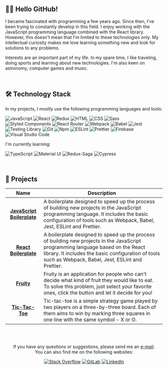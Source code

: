 <!-- ABOUT ME -->
## 👋🏻 Hello GitHub!
I became fascinated with programming a few years ago. Since then, I've been trying to constantly develop in this field. I enjoy working with the JavaScript programming language combined with the React library. However, this doesn't mean that I'm limited to these technologies only. My intellectual curiosity makes me love learning something new and look for solutions to any problems.

Interests are an important part of my life. In my spare time, I like traveling, doing sports and learning about new technologies. I'm also keen on astronomy, computer games and music.

<br/>

<!-- TECHNOLOGY STACK -->
## 🛠️ Technology Stack
In my projects, I mostly use the following programming languages and tools:

![JavaScript](https://img.shields.io/badge/JavaScript-3B3B3B?style=flat&logo=javascript&logoColor=F7DF1E)
![React](https://img.shields.io/badge/React-3B3B3B?style=flat&logo=react&logoColor=61DAFB)
![Redux](https://img.shields.io/badge/Redux-3B3B3B?style=flat&logo=redux&logoColor=916EC9)
![HTML](https://img.shields.io/badge/HTML-3B3B3B?style=flat&logo=html5&logoColor=E34F26)
![CSS](https://img.shields.io/badge/CSS-3B3B3B?style=flat&logo=css3&logoColor=1572B6)
![Sass](https://img.shields.io/badge/Sass-3B3B3B?style=flat&logo=Sass&logoColor=CC6699)
![Styled Components](https://img.shields.io/badge/Styled%20Components-3B3B3B?style=flat&logo=styledcomponents&logoColor=DB7093)
![React Router](https://img.shields.io/badge/React%20Router-3B3B3B?logo=react-router&logoColor=CA4245)
![Webpack](https://img.shields.io/badge/Webpack-3B3B3B?style=flat&logo=webpack&logoColor=8DD6F9)
![Babel](https://img.shields.io/badge/Babel-3B3B3B?style=flat&logo=babel&logoColor=F9DC3E)
![Jest](https://img.shields.io/badge/Jest-3B3B3B?style=flat&logo=jest&logoColor=C21325)
![Testing Library](https://img.shields.io/badge/Testing%20Library-3B3B3B?style=flat&logo=testinglibrary&logoColor=E33332)
![Git](https://img.shields.io/badge/Git-3B3B3B?style=flat&logo=git&logoColor=F05032)
![Npm](https://img.shields.io/badge/Npm-3B3B3B?style=flat&logo=npm&logoColor=CB3837)
![ESLint](https://img.shields.io/badge/ESLint-3B3B3B?style=flat&logo=eslint&logoColor=8080F2)
![Prettier](https://img.shields.io/badge/Prettier-3B3B3B?style=flat&logo=prettier&logoColor=F7B93E)
![Firebase](https://img.shields.io/badge/Firebase-3B3B3B?style=flat&logo=firebase&logoColor=FFCA28)
![Visual Studio Code](https://img.shields.io/badge/Visual%20Studio%20Code-3B3B3B?style=flat&logo=visual%20studio%20code&logoColor=007ACC)

I'm currently learning:

![TypeScript](https://img.shields.io/badge/TypeScript-3B3B3B?style=flat&logo=typescript&logoColor=3178C6)
![Material UI](https://img.shields.io/badge/Material%20UI-3B3B3B?style=flat&logo=mui&logoColor=007FFF)
![Redux-Saga](https://img.shields.io/badge/Redux--Saga-3B3B3B?style=flat&logo=reduxsaga&logoColor=86D46B)
![Cypress](https://img.shields.io/badge/Cypress-3B3B3B?style=flat&logo=cypress&logoColor=FFFFFF)

<br/>

<!-- MY PROJECTS -->
## 💼 Projects
| Name | Description |
| :---: | --- |
| <a href="https://github.com/lszymanski7/boilerplate-js"><b>JavaScript Boilerplate</b></a> | A boilerplate designed to speed up the process of building new projects in the JavaScript programming language. It includes the basic configuration of tools such as Webpack, Babel, Jest, ESLint and Prettier. |
| <a href="https://github.com/lszymanski7/boilerplate-react"><b>React Boilerplate</b></a> | A boilerplate designed to speed up the process of building new projects in the JavaScript programming language based on the React library. It includes the basic configuration of tools such as Webpack, Babel, Jest, ESLint and Prettier. |
| <a href="https://github.com/lszymanski7/fruity-app"><b>Fruity</b></a> | Fruity is an application for people who can't decide what kind of fruit they would like to eat. To solve this problem, just select your favorite ones, click the button and let it decide for you! |
| <a href="https://github.com/lszymanski7/tic-tac-toe"><b>Tic-Tac-Toe</b></a> | Tic-tac-toe is a simple strategy game played by two players on a three-by-three board. Each of them aims to win by marking three squares in one line with the same symbol - X or O. |

<br/>

<!-- LINKS -->
##
<div align="center">
  <p>If you have any questions or suggestions, please send me an <a href="mailto:lszymanski.info@gmail.com?subject=GitHub - Your subject here...">e-mail</a>. <br/> You can also find me on the following websites:</p>
  
  [![Stack Overflow](https://img.shields.io/badge/Stack%20Overflow-F47F24?style=flat&logo=stackoverflow&logoColor=white)](https://stackoverflow.com/users/18706083)
  [![GitLab](https://img.shields.io/badge/GitLab-3B3B3B?style=flat&logo=gitlab)](https://gitlab.com/lszymanski7)
  [![LinkedIn](https://img.shields.io/badge/LinkedIn-0A66C2?style=flat&logo=linkedin)](https://linkedin.com/in/lszymanski7)
</div>
